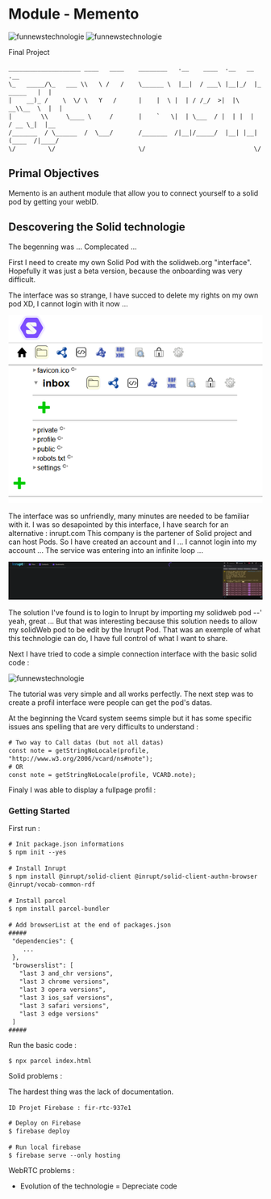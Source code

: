# Module - Memento

<img src='https://img.shields.io/static/v1?label=Solid&message=1.7&color=blue' alt="funnewstechnologie">
<img src='https://img.shields.io/static/v1?label=Materializecss&message=1.02&color=orange' alt="funnewstechnologie">

Final Project

```
____________________ ____   ____    ________   .__    ____  .__   __           .__    
\_   _____/\_   ___ \\   \ /   /    \______ \  |__|  / ___\ |__|_/  |_ _____   |  |   
|    __)_ /    \  \/ \   Y   /      |    |  \ |  | / /_/  >|  |\   __\\__  \  |  |   
|        \\     \____ \     /       |    `   \|  | \___  / |  | |  |   / __ \_|  |__
/_______  / \______  /  \___/       /_______  /|__|/_____/  |__| |__|  (____  /|____/
\/         \/                       \/                              \/
```

## Primal Objectives

Memento is an authent module that allow you to connect yourself to a solid pod by getting your webID.

## Descovering the Solid technologie

The begenning was ... Complecated ...

First I need to create my own Solid Pod with the solidweb.org "interface".
Hopefully it was just a beta version, because the onboarding was very difficult.

The interface was so strange, I have succed to delete my rights on my own pod XD, I cannot login  with it now ...

<img src='/readmeRessources/solid.png' alt="solidInterface">

The interface was so unfriendly, many minutes are needed to be familiar with it.
I was so desapointed by this interface, I have search for an alternative : inrupt.com
This company is the partener of Solid project and can host Pods. So I have created an account and I ... I cannot login
into my account ... The service was entering into an infinite loop ...

<img src='/readmeRessources/funnewstechnologie.png' alt="funnewstechnologie">

The solution I've found is to login to Inrupt by importing my solidweb pod --' yeah, great ...
But that was interesting because this solution needs to allow my solidWeb pod to be edit by the Inrupt Pod.
That was an exemple of what this technologie can do, I have full control of what I want to share.

Next I have tried to code a simple connection interface with the basic solid code :

<img src='https://solidproject.org/assets/img/tutorials/locally-run-application.png' alt="funnewstechnologie">

The tutorial was very simple and all works perfectly.
The next step was to create a profil interface were people can get the pod's datas.

At the beginning the Vcard system seems simple but it has some specific issues ans spelling that are very difficults to understand :

```
# Two way to Call datas (but not all datas)
const note = getStringNoLocale(profile, "http://www.w3.org/2006/vcard/ns#note");
# OR
const note = getStringNoLocale(profile, VCARD.note);
```

Finaly I was able to display a fullpage profil :


### Getting Started

First run :


```
# Init package.json informations
$ npm init --yes

# Install Inrupt
$ npm install @inrupt/solid-client @inrupt/solid-client-authn-browser @inrupt/vocab-common-rdf

# Install parcel
$ npm install parcel-bundler

# Add browserList at the end of packages.json
#####
 "dependencies": {
    ...
 },
 "browserslist": [
   "last 3 and_chr versions",
   "last 3 chrome versions",
   "last 3 opera versions",
   "last 3 ios_saf versions",
   "last 3 safari versions",
   "last 3 edge versions"
 ]
#####
```

Run the basic code :

```
$ npx parcel index.html
```
Solid problems :

The hardest thing was the lack of documentation.

``
ID Projet Firebase : fir-rtc-937e1
``

```
# Deploy on Firebase
$ firebase deploy

# Run local firebase
$ firebase serve --only hosting
```

WebRTC problems :

- Evolution of the technologie = Depreciate code